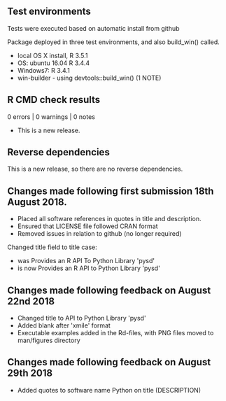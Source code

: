 ## Test environments
Tests were executed based on automatic install from github

Package deployed in three test environments, and also build_win() called.

* local OS X install, R 3.5.1
* OS: ubuntu 16.04 R 3.4.4
* Windows7:  R 3.4.1
* win-builder - using devtools::build_win() (1 NOTE)

## R CMD check results

0 errors | 0 warnings | 0 notes

* This is a new release.

## Reverse dependencies

This is a new release, so there are no reverse dependencies.

## Changes made following first submission 18th August 2018.

* Placed all software references in quotes in title and description.
* Ensured that LICENSE file followed CRAN format
* Removed issues in relation to github (no longer required)

Changed title field to title case:
* was Provides an R API To Python Library 'pysd'
* is now Provides an R API to Python Library 'pysd'

## Changes made following feedback on August 22nd 2018
* Changed title to API to Python Library 'pysd'
* Added blank after 'xmile' format
* Executable examples added in the Rd-files, with PNG files moved to man/figures directory

## Changes made following feedback on August 29th 2018
* Added quotes to software name Python on title (DESCRIPTION)



